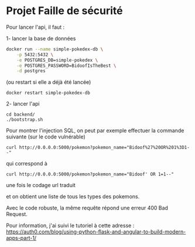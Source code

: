# Projet Faille de sécurité

Pour lancer l'api, il faut :


1- lancer la base de données

```sh
docker run --name simple-pokedex-db \
    -p 5432:5432 \
    -e POSTGRES_DB=simple-pokedex \
    -e POSTGRES_PASSWORD=BidoofIsTheBest \
    -d postgres
```

(ou restart si elle a déjà été lancée)

`docker restart simple-pokedex-db`

2- lancer l'api

```
cd backend/
./bootstrap.sh
```

Pour montrer l'injection SQL, on peut par exemple effectuer la commande suivante (sur le code vulnérable)

`curl http://0.0.0.0:5000/pokemon?pokemon_name="Bidoof%27%20OR%201%3D1--"`

qui correspond à

`curl http://0.0.0.0:5000/pokemon?pokemon_name="Bidoof' OR 1=1--"`

une fois le codage url traduit

et on obtient une liste de tous les types des pokemons.



Avec le code robuste, la même requête répond une erreur 400 Bad Request.





Pour information, j'ai suivi le tutoriel à cette adresse : \
https://auth0.com/blog/using-python-flask-and-angular-to-build-modern-apps-part-1/

